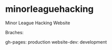 minorleaguehacking
==================

Minor League Hacking Website

Braches:

gh-pages: production
website-dev: development

